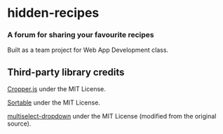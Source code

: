 # hidden-recipes
### A forum for sharing your favourite recipes
Built as a team project for Web App Development class.
## Third-party library credits
[Cropper.js](https://github.com/fengyuanchen/cropperjs) under the MIT License.

[Sortable](https://github.com/SortableJS/Sortable) under the MIT License.

[multiselect-dropdown](https://github.com/admirhodzic/multiselect-dropdown) under the MIT License (modified from the original source).